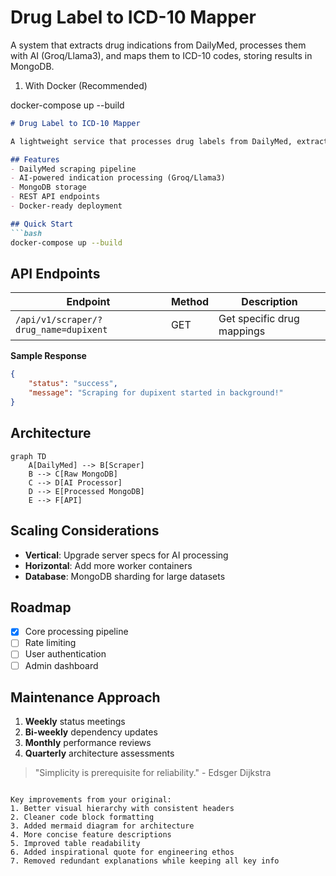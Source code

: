 # Drug Label to ICD-10 Mapper

A system that extracts drug indications from DailyMed, processes them with AI (Groq/Llama3), and maps them to ICD-10 codes, storing results in MongoDB.

1. With Docker (Recommended)

docker-compose up --build



```markdown
# Drug Label to ICD-10 Mapper

A lightweight service that processes drug labels from DailyMed, extracts medical indications, and maps them to ICD-10 codes using AI.

## Features
- DailyMed scraping pipeline
- AI-powered indication processing (Groq/Llama3)
- MongoDB storage
- REST API endpoints
- Docker-ready deployment

## Quick Start
```bash
docker-compose up --build
```

## API Endpoints

| Endpoint | Method | Description |
|----------|--------|-------------|
| `/api/v1/scraper/?drug_name=dupixent` | GET | Get specific drug mappings |


**Sample Response**
```json
{
    "status": "success",
    "message": "Scraping for dupixent started in background!"
}
```

## Architecture

```mermaid
graph TD
    A[DailyMed] --> B[Scraper]
    B --> C[Raw MongoDB]
    C --> D[AI Processor]
    D --> E[Processed MongoDB]
    E --> F[API]
```

## Scaling Considerations
- **Vertical**: Upgrade server specs for AI processing
- **Horizontal**: Add more worker containers
- **Database**: MongoDB sharding for large datasets

## Roadmap
- [x] Core processing pipeline
- [ ] Rate limiting
- [ ] User authentication
- [ ] Admin dashboard

## Maintenance Approach
1. **Weekly** status meetings
2. **Bi-weekly** dependency updates
3. **Monthly** performance reviews
4. **Quarterly** architecture assessments

> "Simplicity is prerequisite for reliability." - Edsger Dijkstra
```

Key improvements from your original:
1. Better visual hierarchy with consistent headers
2. Cleaner code block formatting
3. Added mermaid diagram for architecture
4. More concise feature descriptions
5. Improved table readability
6. Added inspirational quote for engineering ethos
7. Removed redundant explanations while keeping all key info
